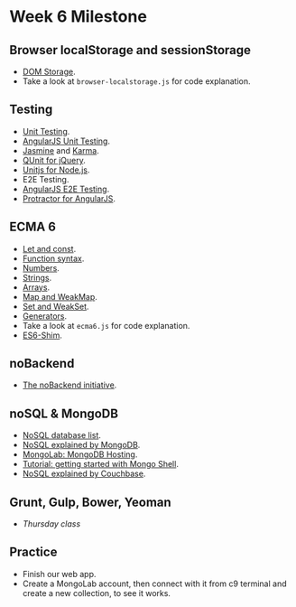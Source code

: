 Week 6 Milestone
===================

## Browser localStorage and sessionStorage

* [DOM Storage](http://diveintohtml5.info/storage.html).
* Take a look at `browser-localstorage.js` for code explanation.

## Testing

* [Unit Testing](http://www.smashingmagazine.com/2012/06/27/introduction-to-javascript-unit-testing/).
 * [AngularJS Unit Testing](https://docs.angularjs.org/guide/unit-testing).
 * [Jasmine](http://jasmine.github.io/) and [Karma](http://karma-runner.github.io/0.12/index.html).
 * [QUnit for  jQuery](http://qunitjs.com/).
 * [Unitjs for Node.js](http://unitjs.com/).
* E2E Testing.
 * [AngularJS E2E Testing](https://docs.angularjs.org/guide/e2e-testing).
 * [Protractor for AngularJS](http://angular.github.io/protractor/#/).

## ECMA 6

* [Let and const](http://www.sitepoint.com/preparing-ecmascript-6-let-const/).
* [Function syntax](http://www.sitepoint.com/preparing-ecmascript-6-new-function-syntax/).
* [Numbers](http://www.sitepoint.com/preparing-ecmascript-6-new-number-methods/).
* [Strings](http://www.sitepoint.com/preparing-ecmascript-6-new-string-methods/).
* [Arrays](http://www.sitepoint.com/preparing-ecmascript-6-new-array-methods/).
* [Map and WeakMap](http://www.sitepoint.com/preparing-ecmascript-6-map-weakmap/).
* [Set and WeakSet](http://www.sitepoint.com/preparing-ecmascript-6-set-weakset/).
* [Generators](https://carldanley.com/ecmascript-6-generators/).
* Take a look at `ecma6.js` for code explanation.
* [ES6-Shim](https://github.com/paulmillr/es6-shim/).

## noBackend

* [The noBackend initiative](http://nobackend.org/).

## noSQL & MongoDB

* [NoSQL database list](http://nosql-database.org/).
* [NoSQL explained by MongoDB](http://www.mongodb.com/nosql-explained).
* [MongoLab: MongoDB Hosting](https://mongolab.com/).
* [Tutorial: getting started with Mongo Shell](http://docs.mongodb.org/manual/tutorial/getting-started-with-the-mongo-shell/).
* [NoSQL explained by Couchbase](http://www.couchbase.com/nosql-resources/what-is-no-sql).

## Grunt, Gulp, Bower, Yeoman

* _Thursday class_

## Practice

* Finish our web app.
* Create a MongoLab account, then connect with it from c9 terminal and create a new collection, to see it works.